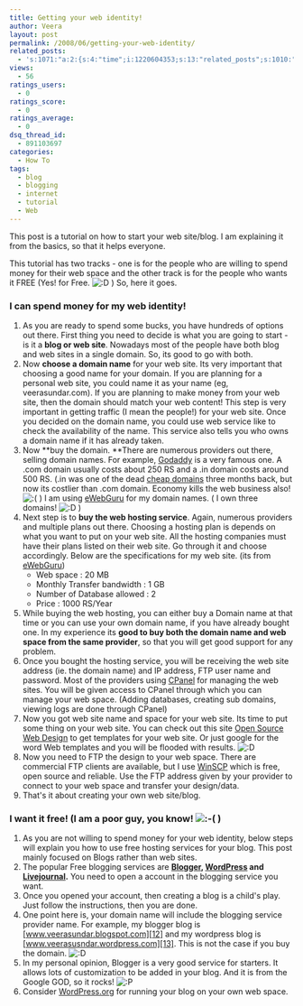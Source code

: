 ```yaml
---
title: Getting your web identity!
author: Veera
layout: post
permalink: /2008/06/getting-your-web-identity/
related_posts:
  - 's:1071:"a:2:{s:4:"time";i:1220604353;s:13:"related_posts";s:1010:"<ul class="related_post"><li><a href="http://veerasundar.com/blog/2008/06/09/creating-window-styled-boxes-using-css/" title="Creating window styled boxes using CSS">Creating window styled boxes using CSS</a></li><li><a href="http://veerasundar.com/blog/2008/08/19/how-to-create-a-horizontal-navigation-website-using-jquery/" title="How to create a horizontal navigation website using JQuery.">How to create a horizontal navigation website using JQuery.</a></li><li><a href="http://veerasundar.com/blog/2008/08/10/mozilla-concept-series-future-of-web-browser/" title="Mozilla concept series : Future of Web browser">Mozilla concept series : Future of Web browser</a></li><li><a href="http://veerasundar.com/blog/2008/07/24/is-firefox-3-a-buggy-browser/" title="Is Firefox 3 a buggy browser?">Is Firefox 3 a buggy browser?</a></li><li><a href="http://veerasundar.com/blog/2008/07/04/tiobe-programming-community-index/" title="TIOBE - Programming Community Index">TIOBE - Programming Community Index</a></li></ul>";}";'
views:
  - 56
ratings_users:
  - 0
ratings_score:
  - 0
ratings_average:
  - 0
dsq_thread_id:
  - 891103697
categories:
  - How To
tags:
  - blog
  - blogging
  - internet
  - tutorial
  - Web
---
```


This post is a tutorial on how to start your web site/blog. I am explaining it from the basics, so that it helps everyone.

This tutorial has two tracks - one is for the people who are willing to spend money for their web space and the other track is for the people who wants it FREE (Yes! for Free. ![:D][1] ) So, here it goes. 

 [1]: http://veerasundar.com/blog/wp-includes/images/smilies/icon_biggrin.gif



### I can spend money for my web identity!

1.  As you are ready to spend some bucks, you have hundreds of options out there. First thing you need to decide is what you are going to start - is it a **blog or web site**. Nowadays most of the people have both blog and web sites in a single domain. So, its good to go with both.
2.  Now **choose a domain name** for your web site. Its very important that choosing a good name for your domain. If you are planning for a personal web site, you could name it as your name (eg, veerasundar.com). If you are planning to make money from your web site, then the domain should match your web content! This step is very important in getting traffic (I mean the people!) for your web site. Once you decided on the domain name, you could use web service like  to check the availability of the name. This service also tells you who owns a domain name if it has already taken.
3.  Now **buy the domain. **There are numerous providers out there, selling domain names. For example, [Godaddy][2] is a very famous one. A .com domain usually costs about 250 RS and a .in domain costs around 500 RS. (.in was one of the dead [cheap domains][3] three months back, but now its costlier than .com domain. Economy kills the web business also! ![:(][4] ) I am using [eWebGuru][5] for my domain names. ( I own three domains! ![:D][1] )
4.  Next step is to **buy the web hosting service**. Again, numerous providers and multiple plans out there. Choosing a hosting plan is depends on what you want to put on your web site. All the hosting companies must have their plans listed on their web site. Go through it and choose accordingly. Below are the specifications for my web site. (its from [eWebGuru][5]) 
    *   Web space : 20 MB
    *   Monthly Transfer bandwidth : 1 GB
    *   Number of Database allowed : 2
    *   Price : 1000 RS/Year
5.  While buying the web hosting, you can either buy a Domain name at that time or you can use your own domain name, if you have already bought one. In my experience its **good to buy both the domain name and web space from the same provider**, so that you will get good support for any problem.
6.  Once you bought the hosting service, you will be receiving the web site address (ie. the domain name) and IP address, FTP user name and password. Most of the providers using [CPanel][6] for managing the web sites. You will be given access to CPanel through which you can manage your web space. (Adding databases, creating sub domains, viewing logs are done through CPanel)
7.  Now you got web site name and space for your web site. Its time to put some thing on your web site. You can check out this site [Open Source Web Design][7] to get templates for your web site. Or just google for the word Web templates and you will be flooded with results. ![:D][1] 
8.  Now you need to FTP the design to your web space. There are commercial FTP clients are available, but I use [WinSCP][8] which is free, open source and reliable. Use the FTP address given by your provider to connect to your web space and transfer your design/data.
9.  That's it about creating your own web site/blog.

 [2]: http://www.godaddy.com
 [3]: http://www.hostingobserver.com/cheapest-domain-host.php
 [4]: http://veerasundar.com/blog/wp-includes/images/smilies/icon_sad.gif
 [5]: http://client.ewebguru.com/aff.php?aff=1352
 [6]: http://www.cpanel.net
 [7]: http://oswd.org
 [8]: http://winscp.net

### I want it free! (I am a poor guy, you know! ![:-(][4] )

1.  As you are not willing to spend money for your web identity, below steps will explain you how to use free hosting services for your blog. This post mainly focused on Blogs rather than web sites.
2.  The popular Free blogging services are **[Blogger][9], [WordPress][10] and [Livejournal][11].** You need to open a account in the blogging service you want.
3.  Once you opened your account, then creating a blog is a child's play. Just follow the instructions, then you are done.
4.  One point here is, your domain name will include the blogging service provider name. For example, my blogger blog is [www.veerasundar.blogspot.com][12] and my wordpress blog is [www.veerasusndar.wordpress.com][13]. This is not the case if you buy the domain. ![:D][1] 
5.  In my personal opinion, Blogger is a very good service for starters. It allows lots of customization to be added in your blog. And it is from the Google GOD, so it rocks! ![:P][14] 
6.  Consider [WordPress.org][15] for running your blog on your own web space.

 [9]: http://blogger.com
 [10]: http://wordpress.com
 [11]: http://livejournal.com
 [12]: http://www.veerasundar.blogspot.com
 [13]: http://www.veerasusndar.wordpress.com
 [14]: http://veerasundar.com/blog/wp-includes/images/smilies/icon_razz.gif
 [15]: http://wordpress.org
